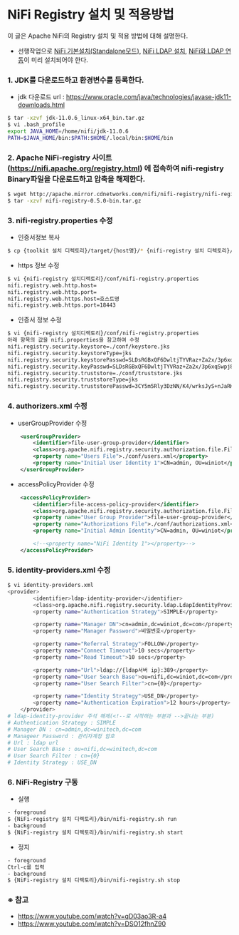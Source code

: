 # NiFi Registry 설치 및 적용방법
이 글은 Apache NiFi의 Registry 설치 및 적용 방법에 대해 설명한다. </br>
- 선행작업으로 [NiFi 기본설치(Standalone모드)](./tutorial_install.md), [NiFi LDAP 설치](./tutorial_ldap.md), [NiFi와 LDAP 연동](./tutorial_nifi_ldap.md)이 미리 설치되어야 한다.

### 1. JDK를 다운로드하고 환경변수를 등록한다.
- jdk 다운로드 url : https://www.oracle.com/java/technologies/javase-jdk11-downloads.html
```bash
$ tar -xzvf jdk-11.0.6_linux-x64_bin.tar.gz
$ vi .bash_profile
export JAVA_HOME=/home/nifi/jdk-11.0.6
PATH=$JAVA_HOME/bin:$PATH:$HOME/.local/bin:$HOME/bin
```
### 2. Apache NiFi-registry 사이트(https://nifi.apache.org/registry.html) 에 접속하여 nifi-registry Binary파일을 다운로드하고 압축을 해제한다.
```bash
$ wget http://apache.mirror.cdnetworks.com/nifi/nifi-registry/nifi-registry-0.5.0/nifi-registry-0.5.0-bin.tar.gz
$ tar -xzvf nifi-registry-0.5.0-bin.tar.gz 
```
### 3. nifi-registry.properties 수정
- 인증서정보 복사
```bash
$ cp {toolkit 설치 디렉토리}/target/{host명}/* {nifi-registry 설치 디렉토리}/conf/
```
- https 정보 수정
```bash
$ vi {nifi-registry 설치디렉토리}/conf/nifi-registry.properties
nifi.registry.web.http.host=
nifi.registry.web.http.port=
nifi.registry.web.https.host=호스트명
nifi.registry.web.https.port=18443
```
- 인증서 정보 수정
```bash
$ vi {nifi-registry 설치디렉토리}/conf/nifi-registry.properties
아래 항목의 값을 nifi.properties을 참고하여 수정
nifi.registry.security.keystore=./conf/keystore.jks
nifi.registry.security.keystoreType=jks
nifi.registry.security.keystorePasswd=SLDsRGBxQF6DwltjTYVRaz+Za2x/3p6xqSwpj8Jrqr0
nifi.registry.security.keyPasswd=SLDsRGBxQF6DwltjTYVRaz+Za2x/3p6xqSwpj8Jrqr0
nifi.registry.security.truststore=./conf/truststore.jks
nifi.registry.security.truststoreType=jks
nifi.registry.security.truststorePasswd=3CY5m5Rly3DzNN/K4/wrksJyS+nJaRKcEvz5866ylcQ
```
### 4. authorizers.xml 수정
- userGroupProvider 수정
```xml
    <userGroupProvider>
        <identifier>file-user-group-provider</identifier>
        <class>org.apache.nifi.registry.security.authorization.file.FileUserGroupProvider</class>
        <property name="Users File">./conf/users.xml</property>
        <property name="Initial User Identity 1">CN=admin, OU=winiot</property>
    </userGroupProvider>
```
- accessPolicyProvider 수정
```xml
    <accessPolicyProvider>
        <identifier>file-access-policy-provider</identifier>
        <class>org.apache.nifi.registry.security.authorization.file.FileAccessPolicyProvider</class>
        <property name="User Group Provider">file-user-group-provider</property>
        <property name="Authorizations File">./conf/authorizations.xml</property>
        <property name="Initial Admin Identity">CN=admin, OU=winiot</property>

        <!--<property name="NiFi Identity 1"></property>-->
    </accessPolicyProvider>
```
### 5. identity-providers.xml 수정
```bash
$ vi identity-providers.xml
<provider>
        <identifier>ldap-identity-provider</identifier>
        <class>org.apache.nifi.registry.security.ldap.LdapIdentityProvider</class>
        <property name="Authentication Strategy">SIMPLE</property>

        <property name="Manager DN">cn=admin,dc=winiot,dc=com</property>
        <property name="Manager Password">비밀번호</property>

        <property name="Referral Strategy">FOLLOW</property>
        <property name="Connect Timeout">10 secs</property>
        <property name="Read Timeout">10 secs</property>

        <property name="Url">ldap://{ldap서버 ip}:389</property>
        <property name="User Search Base">ou=nifi,dc=winiot,dc=com</property>
        <property name="User Search Filter">cn={0}</property>

        <property name="Identity Strategy">USE_DN</property>
        <property name="Authentication Expiration">12 hours</property>
    </provider>
# ldap-identity-provider 주석 해제(<!--로 시작하는 부분과 -->끝나는 부분)
# Authentication Strategy : SIMPLE
# Manager DN : cn=admin,dc=winitech,dc=com
# Manageer Password : 관리자계정 암호
# Url : ldap url
# User Search Base : ou=nifi,dc=winitech,dc=com
# User Search Filter : cn={0}
# Identity Strategy : USE_DN
```
### 6. NiFi-Registry 구동
- 실행
```bash
- foreground
$ {NiFi-registry 설치 디렉토리}/bin/nifi-registry.sh run
- background
$ {NiFi-registry 설치 디렉토리}/bin/nifi-registry.sh start
```
- 정지
```bash
- foreground
Ctrl-c를 입력
- background
$ {NiFi-registry 설치 디렉토리}/bin/nifi-registry.sh stop
```
### ※ 참고
- https://www.youtube.com/watch?v=qD03ao3R-a4
- https://www.youtube.com/watch?v=DSO12fhnZ90
<!--- https://192.168.0.37:18443/nifi-registry-docs/documentation-->
